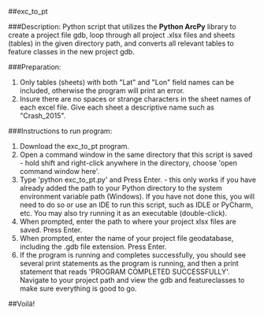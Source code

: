 ##exc_to_pt

###Description:
Python script that utilizes the **Python ArcPy** library to create a project file gdb, loop through all project .xlsx files and sheets (tables) in the given directory path, and converts all relevant tables to feature classes in the new project gdb.

###Preparation:
1. Only tables (sheets) with both "Lat" and "Lon" field names can be included, otherwise the program will print an error.
2. Insure there are no spaces or strange characters in the sheet names of each excel file. Give each sheet a descriptive name such as "Crash_2015".

###Instructions to run program:
1. Download the exc_to_pt program.
2. Open a command window in the same directory that this script is saved - hold shift and right-click anywhere in the directory, choose 'open command window here'.
3. Type 'python exc_to_pt.py' and Press Enter. - this only works if you have already added the path to your Python directory to the system environment variable path (Windows). If you have not done this, you will need to do so or use an IDE to run this script, such as IDLE or PyCharm, etc. You may also try running it as an executable (double-click).
3. When prompted, enter the path to where your project xlsx files are saved. Press Enter.
4. When prompted, enter the name of your project file geodatabase, including the .gdb file extension. Press Enter.
5. If the program is running and completes successfully, you should see several print statements as the program is running, and then a print statement that reads 'PROGRAM COMPLETED SUCCESSFULLY'. Navigate to your project path and view the gdb and featureclasses to make sure everything is good to go.


##Voilá!
